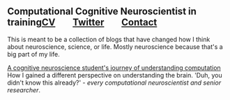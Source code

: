 ## Computational Cognitive Neuroscientist in training[CV](https://drive.google.com/file/d/1re4ELCf2sCyWzUF3h9sbAehXcIgBKgx4/view?usp=sharing)&nbsp;&nbsp;&nbsp;&nbsp;&nbsp;&nbsp;&nbsp;&nbsp;[Twitter](https://twitter.com/SiddhantIyer6)&nbsp;&nbsp;&nbsp;&nbsp;&nbsp;&nbsp;&nbsp;&nbsp;[Contact](mailto:siddhant.kumar.iyer@gmail.com)  

This is meant to be a collection of blogs that have changed how I think about neuroscience, science, or life. Mostly neuroscience because that's a big part of my life.

[A cognitive neuroscience student's journey of understanding computation](CCN.md)
How I gained a different perspective on understanding the brain. 'Duh, you didn't know this already?' - _every computational neuroscientist and senior researcher_.
